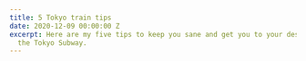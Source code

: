 ```yaml
---
title: 5 Tokyo train tips
date: 2020-12-09 00:00:00 Z
excerpt: Here are my five tips to keep you sane and get you to your destination on
  the Tokyo Subway.
---
```


